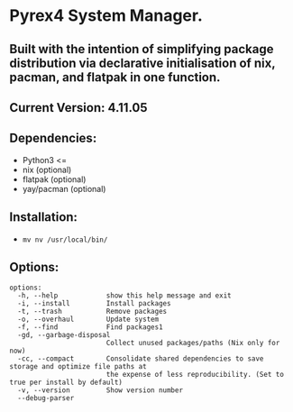 # Pyrex4 System Manager.
## Built with the intention of simplifying package distribution via declarative initialisation of nix, pacman, and flatpak in one function.

## Current Version: 4.11.05

## Dependencies:
- Python3 <=
- nix (optional)
- flatpak (optional)
- yay/pacman (optional)

## Installation: 
- `mv nv /usr/local/bin/`

## Options:
```
options:
  -h, --help            show this help message and exit
  -i, --install         Install packages
  -t, --trash           Remove packages
  -o, --overhaul        Update system
  -f, --find            Find packages1
  -gd, --garbage-disposal
                        Collect unused packages/paths (Nix only for now)
  -cc, --compact        Consolidate shared dependencies to save storage and optimize file paths at
                        the expense of less reproducibility. (Set to true per install by default)
  -v, --version         Show version number
  --debug-parser

```
